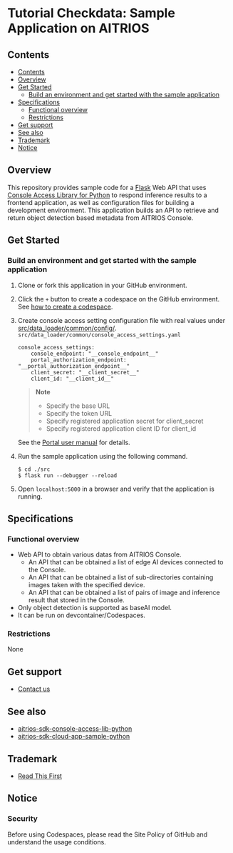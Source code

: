# Tutorial Checkdata: Sample Application on AITRIOS

## Contents
- [Contents](#contents)
- [Overview](#overview)
- [Get Started](#get-started)
  - [Build an environment and get started with the sample application](#build-an-environment-and-get-started-with-the-sample-application)
- [Specifications](#specifications)
  - [Functional overview](#functional-overview)
  - [Restrictions](#restrictions)
- [Get support](#get-support)
- [See also](#see-also)
- [Trademark](#trademark)
- [Notice](#notice)


## Overview

This repository provides sample code for a [Flask](https://flask.palletsprojects.com/en/2.3.x/) Web API that uses [Console Access Library for Python](https://github.com/SonySemiconductorSolutions/aitrios-sdk-console-access-lib-python) to respond inference results to a frontend application, as well as configuration files for building a development environment. This application builds an API to retrieve and return object detection based metadata from AITRIOS Console.

## Get Started

### Build an environment and get started with the sample application

1. Clone or fork this application in your GitHub environment.
2. Click the `+` button to create a codespace on the GitHub environment. See [how to create a codespace](https://docs.github.com/en/codespaces/developing-in-codespaces/creating-a-codespace-for-a-repository).
3. Create console access setting configuration file with real values under [src/data_loader/common/config/](./src/data_loader/common/config/console_access_settings.yaml.sample).
    `src/data_loader/common/console_access_settings.yaml`
    ```
    console_access_settings:
        console_endpoint: "__console_endpoint__"
        portal_authorization_endpoint: "__portal_authorization_endpoint__"
        client_secret: "__client_secret__"
        client_id: "__client_id__"
    ```

    > **Note**
    > * Specify the base URL
    > * Specify the token URL
    > * Specify registered application secret for client_secret
    > * Specify registered application client ID for client_id

    See the [Portal user manual](https://developer.aitrios.sony-semicon.com/file/download/portal-user-manual) for details.
4. Run the sample application using the following command.
    ```
    $ cd ./src
    $ flask run --debugger --reload
    ```
5. Open `localhost:5000` in a browser and verify that the application is running.

## Specifications

### Functional overview

- Web API to obtain various datas from AITRIOS Console.
  - An API that can be obtained a list of edge AI devices connected to the Console.
  - An API that can be obtained a list of sub-directories containing images taken with the specified device.
  - An API that can be obtained a list of pairs of image and inference result that stored in the Console.
- Only object detection is supported as baseAI model.
- It can be run on devcontainer/Codespaces.

### Restrictions

None

## Get support

- [Contact us](https://developer.aitrios.sony-semicon.com/contact-us/)

## See also

- [aitrios-sdk-console-access-lib-python](https://github.com/SonySemiconductorSolutions/aitrios-sdk-console-access-lib-python)
- [aitrios-sdk-cloud-app-sample-python](https://github.com/SonySemiconductorSolutions/aitrios-sdk-cloud-app-sample-python)


## Trademark
- [Read This First](https://developer.aitrios.sony-semicon.com/development-guides/documents/manuals/)

## Notice

### Security

Before using Codespaces, please read the Site Policy of GitHub and understand the usage conditions.
